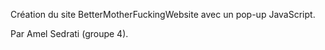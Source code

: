 Création du site BetterMotherFuckingWebsite avec un pop-up JavaScript.

Par Amel Sedrati (groupe 4).
